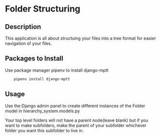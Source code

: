 # Folder Structuring

## Description
This application is all about structuing your files into a tree format for easier navigation of your files.

## Packages to Install 
Use package manager pipenv to install django-mptt

```bash
    pipenv install django-mptt
```

## Usage
Use the Django admin panel to create different instances of the Folder model in hierarchy_system.models.py

Your top level folders will not have a parent node(leave blank) but if you want to make subfolders, make the parent of your subfolder whichever folder you want this subfolder to live in.



